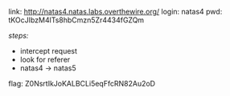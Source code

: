 link: http://natas4.natas.labs.overthewire.org/
login: natas4
pwd: tKOcJIbzM4lTs8hbCmzn5Zr4434fGZQm

*steps:*
- intercept request
- look for referer
- natas4 -> natas5

flag: Z0NsrtIkJoKALBCLi5eqFfcRN82Au2oD